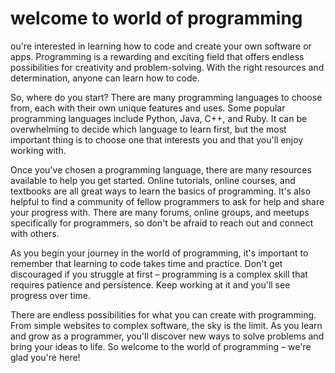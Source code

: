 # welcome to world of programming

ou're interested in learning how to code and create your own software or apps. Programming is a rewarding and exciting field that offers endless possibilities for creativity and problem-solving. With the right resources and determination, anyone can learn how to code.

So, where do you start? There are many programming languages to choose from, each with their own unique features and uses. Some popular programming languages include Python, Java, C++, and Ruby. It can be overwhelming to decide which language to learn first, but the most important thing is to choose one that interests you and that you'll enjoy working with.

Once you've chosen a programming language, there are many resources available to help you get started. Online tutorials, online courses, and textbooks are all great ways to learn the basics of programming. It's also helpful to find a community of fellow programmers to ask for help and share your progress with. There are many forums, online groups, and meetups specifically for programmers, so don't be afraid to reach out and connect with others.

As you begin your journey in the world of programming, it's important to remember that learning to code takes time and practice. Don't get discouraged if you struggle at first – programming is a complex skill that requires patience and persistence. Keep working at it and you'll see progress over time.

There are endless possibilities for what you can create with programming. From simple websites to complex software, the sky is the limit. As you learn and grow as a programmer, you'll discover new ways to solve problems and bring your ideas to life. So welcome to the world of programming – we're glad you're here!
